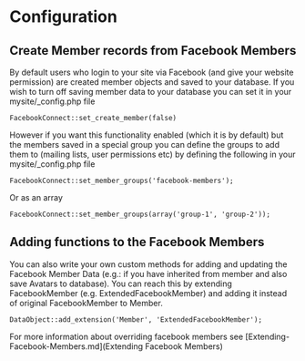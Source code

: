 # Configuration

## Create Member records from Facebook Members

By default users who login to your site via Facebook (and give your website permission) are created member objects and saved to 
your database. If you wish to turn off saving member data to your database you can set it in your mysite/_config.php file

	FacebookConnect::set_create_member(false)
	
However if you want this functionality enabled (which it is by default) but the members saved in a special group you can define
the groups to add them to (mailing lists, user permissions etc) by defining the following in your mysite/_config.php file

	FacebookConnect::set_member_groups('facebook-members');
	
Or as an array

	FacebookConnect::set_member_groups(array('group-1', 'group-2'));

## Adding functions to the Facebook Members

You can also write your own custom methods for adding and updating the Facebook Member Data (e.g.: if you have inherited from member and also save
Avatars to database). You can reach this by extending FacebookMember (e.g. ExtendedFacebookMember) and adding it instead of original FacebookMember
to Member.

	DataObject::add_extension('Member', 'ExtendedFacebookMember');
	
For more information about overriding facebook members see [Extending-Facebook-Members.md](Extending Facebook Members)